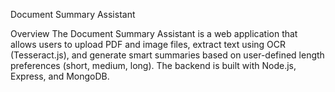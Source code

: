 Document Summary Assistant


Overview
The Document Summary Assistant is a web application that allows users to upload PDF and image files, extract text using OCR (Tesseract.js), and generate smart summaries based on user-defined length preferences (short, medium, long). The backend is built with Node.js, Express, and MongoDB.
